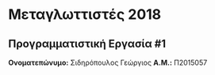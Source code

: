 # Μεταγλωττιστές 2018
## Προγραμματιστική Εργασία #1

**Ονοματεπώνυμο:** Σιδηρόπουλος Γεώργιος
**Α.Μ.:** Π2015057


